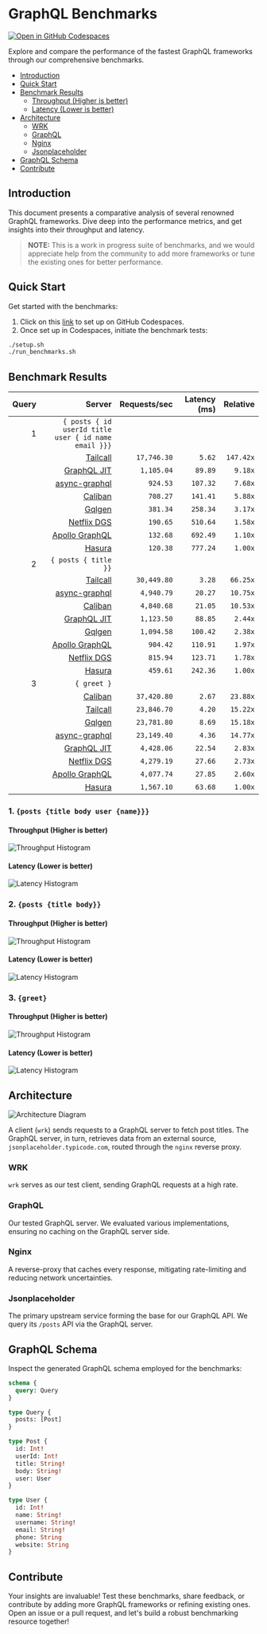 # GraphQL Benchmarks <!-- omit from toc -->

[![Open in GitHub Codespaces](https://github.com/codespaces/badge.svg)](https://codespaces.new/tailcallhq/graphql-benchmarks)

Explore and compare the performance of the fastest GraphQL frameworks through our comprehensive benchmarks.

- [Introduction](#introduction)
- [Quick Start](#quick-start)
- [Benchmark Results](#benchmark-results)
  - [Throughput (Higher is better)](#throughput-higher-is-better)
  - [Latency (Lower is better)](#latency-lower-is-better)
- [Architecture](#architecture)
  - [WRK](#wrk)
  - [GraphQL](#graphql)
  - [Nginx](#nginx)
  - [Jsonplaceholder](#jsonplaceholder)
- [GraphQL Schema](#graphql-schema)
- [Contribute](#contribute)

[Tailcall]: https://github.com/tailcallhq/tailcall
[Gqlgen]: https://github.com/99designs/gqlgen
[Apollo GraphQL]: https://github.com/apollographql/apollo-server
[Netflix DGS]: https://github.com/netflix/dgs-framework
[Caliban]: https://github.com/ghostdogpr/caliban
[async-graphql]: https://github.com/async-graphql/async-graphql
[Hasura]: https://github.com/hasura/graphql-engine
[GraphQL JIT]: https://github.com/zalando-incubator/graphql-jit

## Introduction

This document presents a comparative analysis of several renowned GraphQL frameworks. Dive deep into the performance metrics, and get insights into their throughput and latency.

> **NOTE:** This is a work in progress suite of benchmarks, and we would appreciate help from the community to add more frameworks or tune the existing ones for better performance.

## Quick Start

Get started with the benchmarks:

1. Click on this [link](https://codespaces.new/tailcallhq/graphql-benchmarks) to set up on GitHub Codespaces.
2. Once set up in Codespaces, initiate the benchmark tests:

```bash
./setup.sh
./run_benchmarks.sh
```

## Benchmark Results

<!-- PERFORMANCE_RESULTS_START -->

| Query | Server | Requests/sec | Latency (ms) | Relative |
|-------:|--------:|--------------:|--------------:|---------:|
| 1 | `{ posts { id userId title user { id name email }}}` |
|| [Tailcall] | `17,746.30` | `5.62` | `147.42x` |
|| [GraphQL JIT] | `1,105.04` | `89.89` | `9.18x` |
|| [async-graphql] | `924.53` | `107.32` | `7.68x` |
|| [Caliban] | `708.27` | `141.41` | `5.88x` |
|| [Gqlgen] | `381.34` | `258.34` | `3.17x` |
|| [Netflix DGS] | `190.65` | `510.64` | `1.58x` |
|| [Apollo GraphQL] | `132.68` | `692.49` | `1.10x` |
|| [Hasura] | `120.38` | `777.24` | `1.00x` |
| 2 | `{ posts { title }}` |
|| [Tailcall] | `30,449.80` | `3.28` | `66.25x` |
|| [async-graphql] | `4,940.79` | `20.27` | `10.75x` |
|| [Caliban] | `4,840.68` | `21.05` | `10.53x` |
|| [GraphQL JIT] | `1,123.50` | `88.85` | `2.44x` |
|| [Gqlgen] | `1,094.58` | `100.42` | `2.38x` |
|| [Apollo GraphQL] | `904.42` | `110.91` | `1.97x` |
|| [Netflix DGS] | `815.94` | `123.71` | `1.78x` |
|| [Hasura] | `459.61` | `242.36` | `1.00x` |
| 3 | `{ greet }` |
|| [Caliban] | `37,420.80` | `2.67` | `23.88x` |
|| [Tailcall] | `23,846.70` | `4.20` | `15.22x` |
|| [Gqlgen] | `23,781.80` | `8.69` | `15.18x` |
|| [async-graphql] | `23,149.40` | `4.36` | `14.77x` |
|| [GraphQL JIT] | `4,428.06` | `22.54` | `2.83x` |
|| [Netflix DGS] | `4,279.19` | `27.66` | `2.73x` |
|| [Apollo GraphQL] | `4,077.74` | `27.85` | `2.60x` |
|| [Hasura] | `1,567.10` | `63.68` | `1.00x` |

<!-- PERFORMANCE_RESULTS_END -->



### 1. `{posts {title body user {name}}}`
#### Throughput (Higher is better)

![Throughput Histogram](assets/req_sec_histogram1.png)

#### Latency (Lower is better)

![Latency Histogram](assets/latency_histogram1.png)

### 2. `{posts {title body}}`
#### Throughput (Higher is better)

![Throughput Histogram](assets/req_sec_histogram2.png)

#### Latency (Lower is better)

![Latency Histogram](assets/latency_histogram2.png)

### 3. `{greet}`
#### Throughput (Higher is better)

![Throughput Histogram](assets/req_sec_histogram3.png)

#### Latency (Lower is better)

![Latency Histogram](assets/latency_histogram3.png)

## Architecture

![Architecture Diagram](assets/architecture.png)

A client (`wrk`) sends requests to a GraphQL server to fetch post titles. The GraphQL server, in turn, retrieves data from an external source, `jsonplaceholder.typicode.com`, routed through the `nginx` reverse proxy.

### WRK

`wrk` serves as our test client, sending GraphQL requests at a high rate.

### GraphQL

Our tested GraphQL server. We evaluated various implementations, ensuring no caching on the GraphQL server side.

### Nginx

A reverse-proxy that caches every response, mitigating rate-limiting and reducing network uncertainties.

### Jsonplaceholder

The primary upstream service forming the base for our GraphQL API. We query its `/posts` API via the GraphQL server.

## GraphQL Schema

Inspect the generated GraphQL schema employed for the benchmarks:

```graphql
schema {
  query: Query
}

type Query {
  posts: [Post]
}

type Post {
  id: Int!
  userId: Int!
  title: String!
  body: String!
  user: User
}

type User {
  id: Int!
  name: String!
  username: String!
  email: String!
  phone: String
  website: String
}
```

## Contribute

Your insights are invaluable! Test these benchmarks, share feedback, or contribute by adding more GraphQL frameworks or refining existing ones. Open an issue or a pull request, and let's build a robust benchmarking resource together!

